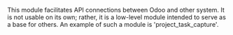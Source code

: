 This module facilitates API connections between Odoo and other system. It is not usable on its own; rather, it is a low-level module intended to serve as a base for others. An example of such a module is 'project_task_capture'.
